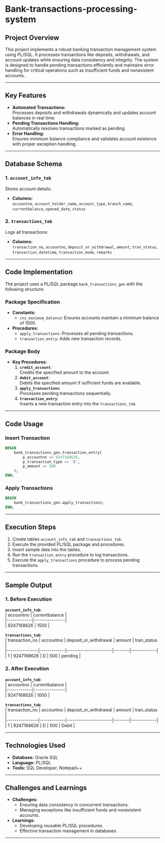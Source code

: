 # Bank-transactions-processing-system

## **Project Overview**
This project implements a robust banking transaction management system using PL/SQL. It processes transactions like deposits, withdrawals, and account updates while ensuring data consistency and integrity. The system is designed to handle pending transactions efficiently and maintains error handling for critical operations such as insufficient funds and nonexistent accounts.

---

## **Key Features**
- **Automated Transactions:**  
  Processes deposits and withdrawals dynamically and updates account balances in real time.  
- **Pending Transactions Handling:**  
  Automatically resolves transactions marked as pending.  
- **Error Handling:**  
  Ensures minimum balance compliance and validates account existence with proper exception handling.  

---

## **Database Schema**

### **1. `account_info_tab`**
Stores account details:  
- **Columns:**  
  `accountno`, `account_holder_name`, `account_type`, `branch_name`, `currentbalance`, `opened_date`, `status`

### **2. `transactions_tab`**
Logs all transactions:  
- **Columns:**  
  `transaction_no`, `accountno`, `deposit_or_withdrawal`, `amount`, `tran_status`, `transaction_datetime`, `transaction_mode`, `remarks`

---

## **Code Implementation**
The project uses a PL/SQL package `bank_transactions_gen` with the following structure:

### **Package Specification**
- **Constants:**  
  - `cns_minimum_balance`: Ensures accounts maintain a minimum balance of 1000.  
- **Procedures:**  
  - `apply_transactions`: Processes all pending transactions.  
  - `transaction_entry`: Adds new transaction records.  

### **Package Body**
- **Key Procedures:**  
  1. **`credit_account`**:  
     Credits the specified amount to the account.  
  2. **`debit_account`**:  
     Debits the specified amount if sufficient funds are available.  
  3. **`apply_transactions`**:  
     Processes pending transactions sequentially.  
  4. **`transaction_entry`**:  
     Inserts a new transaction entry into the `transactions_tab`.  

---

## **Code Usage**
### **Insert Transaction**
```sql
BEGIN
    bank_transactions_gen.transaction_entry(
        p_accountno => 9247168626,
        p_transaction_type => 'D',
        p_amount => 500
    );
END;
```

### **Apply Transactions**
```sql
BEGIN
    bank_transactions_gen.apply_transactions;
END;
```

---

## **Execution Steps**
1. Create tables `account_info_tab` and `transactions_tab`.  
2. Execute the provided PL/SQL package and procedures.  
3. Insert sample data into the tables.  
4. Run the `transaction_entry` procedure to log transactions.  
5. Execute the `apply_transactions` procedure to process pending transactions.  

---

## **Sample Output**

### **1. Before Execution**
**`account_info_tab`**:  
| accountno   | currentbalance |  
|-------------|----------------|  
| 9247168626  | 1500           |  

**`transactions_tab`**:  
| transaction_no | accountno   | deposit_or_withdrawal | amount | tran_status |  
|----------------|-------------|-----------------------|--------|-------------|  
| 1              | 9247168626 | D                     | 500    | pending     |  

### **2. After Execution**
**`account_info_tab`**:  
| accountno   | currentbalance |  
|-------------|----------------|  
| 9247168626  | 1000           |  

**`transactions_tab`**:  
| transaction_no | accountno   | deposit_or_withdrawal | amount | tran_status |  
|----------------|-------------|-----------------------|--------|-------------|  
| 1              | 9247168626 | D                     | 500    | Debit       |  

---

## **Technologies Used**
- **Database:** Oracle SQL  
- **Language:** PL/SQL  
- **Tools:** SQL Developer, Notepad++  

---

## **Challenges and Learnings**
- **Challenges:**  
  - Ensuring data consistency in concurrent transactions.  
  - Managing exceptions like insufficient funds and nonexistent accounts.  
- **Learnings:**  
  - Developing reusable PL/SQL procedures.  
  - Effective transaction management in databases.  

---
